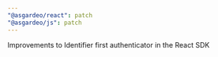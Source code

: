```yaml
---
"@asgardeo/react": patch
"@asgardeo/js": patch
---
```


Improvements to Identifier first authenticator in the React SDK
